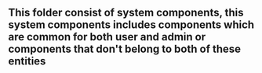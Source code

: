 ## This folder consist of system components, this system components includes components which are common for both user and admin or components that don't belong to both of these entities 